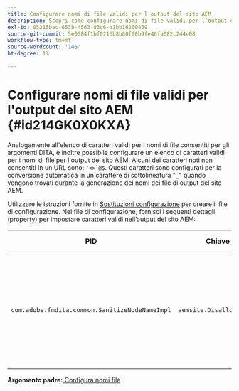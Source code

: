 ```yaml
---
title: Configurare nomi di file validi per l'output del sito AEM
description: Scopri come configurare nomi di file validi per l’output del sito AEM
exl-id: 05215bec-653b-4563-83c6-a1bb16200469
source-git-commit: 5e0584f1bf0216b8b00f00b9fe46fa682c244e08
workflow-type: tm+mt
source-wordcount: '146'
ht-degree: 1%

---
```


# Configurare nomi di file validi per l&#39;output del sito AEM {#id214GK0X0KXA}

Analogamente all&#39;elenco di caratteri validi per i nomi di file consentiti per gli argomenti DITA, è inoltre possibile configurare un elenco di caratteri validi per i nomi di file per l&#39;output del sito AEM. Alcuni dei caratteri noti non consentiti in un URL sono: ``'<>`@$``. Questi caratteri sono configurati per la conversione automatica in un carattere di sottolineatura &quot;`_`&quot; quando vengono trovati durante la generazione dei nomi dei file di output del sito AEM.

Utilizzare le istruzioni fornite in [Sostituzioni configurazione](download-install-additional-config-override.md#) per creare il file di configurazione. Nel file di configurazione, fornisci i seguenti dettagli \(property\) per impostare caratteri validi nell’output del sito AEM:

| PID | Chiave proprietà | Valore proprietà |
|---|------------|--------------|
| `com.adobe.fmdita.common.SanitizeNodeNameImpl` | `aemsite.DisallowedFileNameChars` | Aggiungi i caratteri da sostituire con un trattino basso nei nomi dei file di output del sito AEM. <br> **Valore predefinito**: ``'<\>\`@$`` |

**Argomento padre:**[ Configura nomi file](conf-file-names.md)
